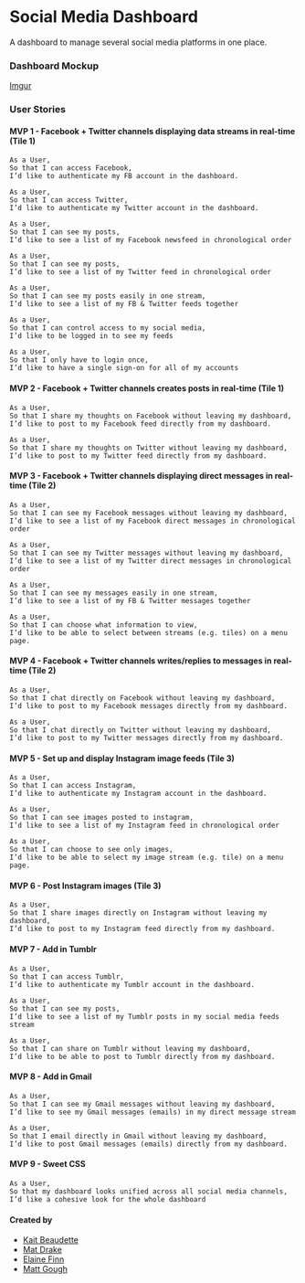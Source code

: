 # Social Media Dashboard

A dashboard to manage several social media platforms in one place.

### Dashboard Mockup

[Imgur](http://i.imgur.com/i0T5Y0k.png)

### User Stories

#### MVP 1 - Facebook + Twitter channels displaying data streams in real-time (Tile 1)

```
As a User,
So that I can access Facebook,
I’d like to authenticate my FB account in the dashboard.

As a User,
So that I can access Twitter,
I’d like to authenticate my Twitter account in the dashboard.

As a User,
So that I can see my posts,
I’d like to see a list of my Facebook newsfeed in chronological order

As a User,
So that I can see my posts,
I’d like to see a list of my Twitter feed in chronological order

As a User,
So that I can see my posts easily in one stream,
I’d like to see a list of my FB & Twitter feeds together

As a User,
So that I can control access to my social media,
I’d like to be logged in to see my feeds

As a User,
So that I only have to login once,
I’d like to have a single sign-on for all of my accounts
```
#### MVP 2 - Facebook + Twitter channels creates posts in real-time (Tile 1)


```
As a User,
So that I share my thoughts on Facebook without leaving my dashboard,
I’d like to post to my Facebook feed directly from my dashboard.

As a User,
So that I share my thoughts on Twitter without leaving my dashboard,
I’d like to post to my Twitter feed directly from my dashboard.
```
#### MVP 3 - Facebook + Twitter channels displaying direct messages in real-time (Tile 2)

```
As a User,
So that I can see my Facebook messages without leaving my dashboard,
I’d like to see a list of my Facebook direct messages in chronological order

As a User,
So that I can see my Twitter messages without leaving my dashboard,
I’d like to see a list of my Twitter direct messages in chronological order

As a User,
So that I can see my messages easily in one stream,
I’d like to see a list of my FB & Twitter messages together

As a User,
So that I can choose what information to view,
I’d like to be able to select between streams (e.g. tiles) on a menu page.
```

#### MVP 4 - Facebook + Twitter channels writes/replies to messages in real-time (Tile 2)

```
As a User,
So that I chat directly on Facebook without leaving my dashboard,
I’d like to post to my Facebook messages directly from my dashboard.

As a User,
So that I chat directly on Twitter without leaving my dashboard,
I’d like to post to my Twitter messages directly from my dashboard.
```

#### MVP 5 - Set up and display Instagram image feeds (Tile 3)

```
As a User,
So that I can access Instagram,
I’d like to authenticate my Instagram account in the dashboard.

As a User,
So that I can see images posted to instagram,
I’d like to see a list of my Instagram feed in chronological order

As a User,
So that I can choose to see only images,
I’d like to be able to select my image stream (e.g. tile) on a menu page.
```
#### MVP 6 - Post Instagram images (Tile 3)

```
As a User,
So that I share images directly on Instagram without leaving my dashboard,
I’d like to post to my Instagram feed directly from my dashboard.
```

#### MVP 7 - Add in Tumblr

```
As a User,
So that I can access Tumblr,
I’d like to authenticate my Tumblr account in the dashboard.

As a User,
So that I can see my posts,
I’d like to see a list of my Tumblr posts in my social media feeds stream

As a User,
So that I can share on Tumblr without leaving my dashboard,
I’d like to be able to post to Tumblr directly from my dashboard.
```

#### MVP 8 - Add in Gmail

```
As a User,
So that I can see my Gmail messages without leaving my dashboard,
I’d like to see my Gmail messages (emails) in my direct message stream

As a User,
So that I email directly in Gmail without leaving my dashboard,
I’d like to post Gmail messages (emails) directly from my dashboard.
```

#### MVP 9 - Sweet CSS

```
As a User,
So that my dashboard looks unified across all social media channels,
I’d like a cohesive look for the whole dashboard
```

#### Created by
  * [Kait Beaudette](https://github.com/katie210)
  * [Mat Drake](https://github.com/MatDrake)
  * [Elaine Finn](https://github.com/Finble)
  * [Matt Gough](https://github.com/MattGough)
